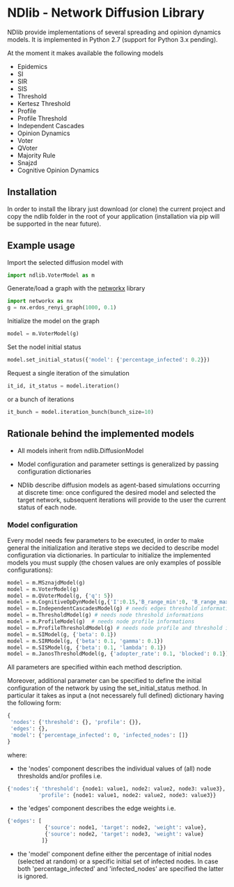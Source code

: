 # NDlib - Network Diffusion Library

NDlib provide implementations of several spreading and opinion dynamics models.
It is implemented in Python 2.7 (support for Python 3.x pending).

At the moment it makes available the following models
- Epidemics
 - SI
 - SIR
 - SIS
 - Threshold
 - Kertesz Threshold
 - Profile
 - Profile Threshold
 - Independent Cascades
- Opinion Dynamics
 - Voter
 - QVoter
 - Majority Rule
 - Snajzd
 - Cognitive Opinion Dynamics

## Installation

In order to install the library just download (or clone) the current project and copy the ndlib folder in the root of your application (installation via pip will be supported in the near future).

## Example usage

Import the selected diffusion model with
```python
import ndlib.VoterModel as m
```

Generate/load a graph with the [networkx](https://networkx.github.io/) library
```python
import networkx as nx
g = nx.erdos_renyi_graph(1000, 0.1)
```
Initialize the model on the graph
```python
model = m.VoterModel(g)
```
Set the nodel initial status
```python
model.set_initial_status({'model': {'percentage_infected': 0.2}})
```
Request a single iteration of the simulation
```python
it_id, it_status = model.iteration()
```
or a bunch of iterations
```python
it_bunch = model.iteration_bunch(bunch_size=10)
``` 

## Rationale behind the implemented models

- All models inherit from ndlib.DiffusionModel

- Model configuration and parameter settings is generalized by passing configuration dictionaries

- NDlib describe diffusion models as agent-based simulations occurring at discrete time: once configured the desired model and selected the target network, subsequent iterations will provide to the user the current status of each node.

### Model configuration
Every model needs few parameters to be executed, in order to make general the initialization and iterative steps we decided to describe model configuration via dictionaries. In particular to initialize the implemented models you must supply (the chosen values are only examples of possible configurations):
```python
model = m.MSznajdModel(g)
model = m.VoterModel(g) 
model = m.QVoterModel(g, {'q': 5})
model = m.CognitiveOpDynModel(g,{'I':0.15,'B_range_min':0, 'B_range_max':1,'T_range_min':0,'T_range_max':1,'R_fraction_negative':1/3.0,'R_fraction_neutral':1/3.0,'R_fraction_positive':1/3.0})
model = m.IndependentCascadesModel(g) # needs edges threshold informations
model = m.ThresholdModel(g) # needs node threshold informations
model = m.ProfileModel(g)  # needs node profile informations
model = m.ProfileThresholdModel(g) # needs node profile and threshold informations
model = m.SIModel(g, {'beta': 0.1})
model = m.SIRModel(g, {'beta': 0.1, 'gamma': 0.1})
model = m.SISModel(g, {'beta': 0.1, 'lambda': 0.1})
model = m.JanosThresholdModel(g, {'adopter_rate': 0.1, 'blocked': 0.1}) # needs node threshold informations
```
All parameters are specified within each method description.

Moreover, additional parameter can be specified to define the initial configuration of the network by using the set_initial_status method.
In particular it takes as input a (not necessarely full defined) dictionary having the following form:
```python
{
 'nodes': {'threshold': {}, 'profile': {}},
 'edges': {},
 'model': {'percentage_infected': 0, 'infected_nodes': []}
}
```
where:
- the 'nodes' component describes the individual values of (all) node thresholds and/or profiles i.e.
```python
{'nodes':{ 'threshold': {node1: value1, node2: value2, node3: value3},
          'profile': {node1: value1, node2: value2, node3: value3}}
```
- the 'edges' component describes the edge weights i.e.
```python
{'edges': [
            {'source': node1, 'target': node2, 'weight': value},
            {'source': node2, 'target': node3, 'weight': value}
           ]}
```
- the 'model' component define either the percentage of initial nodes (selected at random) or a specific initial set of infected nodes. In case both 'percentage_infected' and 'infected_nodes' are specified the latter is ignored.
